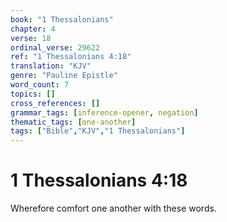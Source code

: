 ```yaml
---
book: "1 Thessalonians"
chapter: 4
verse: 18
ordinal_verse: 29622
ref: "1 Thessalonians 4:18"
translation: "KJV"
genre: "Pauline Epistle"
word_count: 7
topics: []
cross_references: []
grammar_tags: [inference-opener, negation]
thematic_tags: [one-another]
tags: ["Bible","KJV","1 Thessalonians"]
---
```


# 1 Thessalonians 4:18

Wherefore comfort one another with these words.
